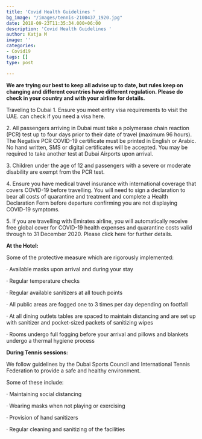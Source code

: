 ```yaml
---
title: 'Covid Health Guidelines '
bg_image: "/images/tennis-2100437_1920.jpg"
date: 2018-09-23T11:35:34.000+06:00
description: 'Covid Health Guidelines '
author: Katja M
image: ''
categories:
- Covid19
tags: []
type: post

---
```

**We are trying our best to keep all advise up to date, but rules keep on changing and different countries have different regulation. Please do check in your country and with your airline for details.**

Traveling to Dubai 1. Ensure you meet entry visa requirements to visit the UAE. can check if you need a visa here.

2\. All passengers arriving in Dubai must take a polymerase chain reaction (PCR) test up to four days prior to their date of travel (maximum 96 hours). The Negative PCR COVID-19 certificate must be printed in English or Arabic. No hand written, SMS or digital certificates will be accepted. You may be required to take another test at Dubai Airports upon arrival.

3\. Children under the age of 12 and passengers with a severe or moderate disability are exempt from the PCR test.

4\. Ensure you have medical travel insurance with international coverage that covers COVID-19 before travelling. You will need to sign a declaration to bear all costs of quarantine and treatment and complete a Health Declaration Form before departure confirming you are not displaying COVID-19 symptoms.

5\. If you are travelling with Emirates airline, you will automatically receive free global cover for COVID-19 health expenses and quarantine costs valid through to 31 December 2020. Please click here for further details.

**At the Hotel:**

Some of the protective measure which are rigorously implemented:

· Available masks upon arrival and during your stay

· Regular temperature checks

· Regular available sanitizers at all touch points

· All public areas are fogged one to 3 times per day depending on footfall

· At all dining outlets tables are spaced to maintain distancing and are set up with sanitizer and pocket-sized packets of sanitizing wipes

· Rooms undergo full fogging before your arrival and pillows and blankets undergo a thermal hygiene process

**During Tennis sessions:**

We follow guidelines by the Dubai Sports Council and International Tennis Federation to provide a safe and healthy environment.

Some of these include:

· Maintaining social distancing

· Wearing masks when not playing or exercising

· Provision of hand sanitizers

· Regular cleaning and sanitizing of the facilities